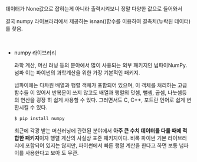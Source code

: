 데이터가 None값으로 잡히는게 아니라 출력시켜보니 정말 다양한 값으로 들어와서

결국 numpy 라이브러리에서 제공하는 isnan()함수를 이용하여 결측치(누락된 데이터)를 찾음.

​    

* numpy 라이브러리

  과학 계산, 머신 러닝 등의 분야에서 많이 사용되는 외부 패키지인 넘파이NumPy. 넘파 이는 파이썬의 과학계산을 위한 가장 기본적인 패키지.

  넘파이에는 다차원 배열과 행렬 객체가 포함되어 있으며, 이 객체를 처리하는 고급 함수들 이 있어서 반복문이 쓰지 않고도 배열과 행렬의 덧셈, 뺄셈, 곱셈, 나눗셈등의 연산을 굉장 히 쉽게 사용할 수 있다. 그러면서도 C, C++, 포트란 언어로 쉽게 변환시킬 수 있다.

  ```python
  $ pip install numpy
  ```

  최근에 각광 받는 머신러닝에 관련된 분야에서 **아주 큰 수치 데이터를 다룰 때에 적합한 패키지**이자 행렬 계산의 사실상 표준 패키지이다. 비록 파이썬 기본 라이브러리에 포함되어 있지는 않지만, 파이썬에서 빠른 행렬 계산을 한다고 하면 보통 넘파이를 사용한다고 보아 도 무관.

  